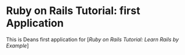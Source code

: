 # Ruby on Rails Tutorial: first Application

This is Deans first application for
[*Ruby on Rails Tutorial: Learn Rails by Example*]
